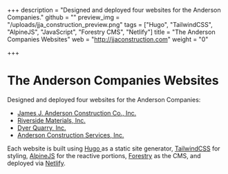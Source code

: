 +++
description = "Designed and deployed four websites for the Anderson Companies."
github = ""
preview_img = "/uploads/jja_construction_preview.png"
tags = ["Hugo", "TailwindCSS", "AlpineJS", "JavaScript", "Forestry CMS", "Netlify"]
title = "The Anderson Companies Websites"
web = "http://jjaconstruction.com"
weight = "0"

+++
# The Anderson Companies Websites

Designed and deployed four websites for the Anderson Companies:

* [James J. Anderson Construction Co., Inc.](http://jjaconstruction.com)
* [Riverside Materials, Inc.](http://riversidemat.com)
* [Dyer Quarry, Inc.](http://dyerquarry.com)
* [Anderson Construction Services, Inc.](http://andersonconstructionserv.com)

Each website is built using [Hugo ](https://gohugo.io)as a static site generator, [TailwindCSS](https://tailwindcss.com) for styling, [AlpineJS](https://github.com/alpinejs/alpine) for the reactive portions, [Forestry](https://forestry.io) as the CMS, and deployed via [Netlify](https://netlify.com).
